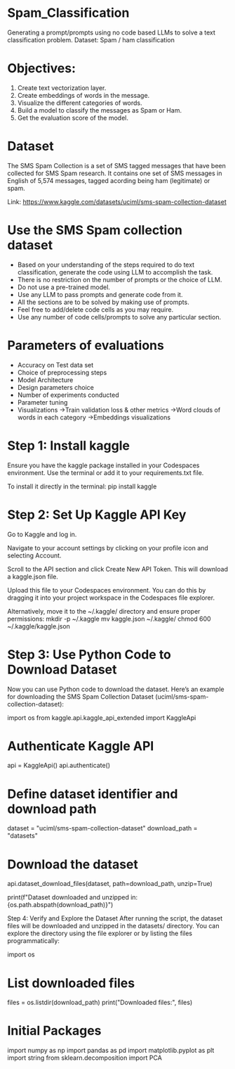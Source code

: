 # Spam_Classification

Generating a prompt/prompts using no code based LLMs to solve a text classification problem.
Dataset: Spam / ham classification

# Objectives: 
1) Create text vectorization layer.
2) Create embeddings of words in the message.
3) Visualize the different categories of words.
4) Build a model to classify the messages as Spam or Ham.
5) Get the evaluation score of the model.

# Dataset

The SMS Spam Collection is a set of SMS tagged messages that have been collected for SMS Spam research. It contains one set of SMS messages in English of 5,574 messages, tagged acording being ham (legitimate) or spam.

Link: https://www.kaggle.com/datasets/uciml/sms-spam-collection-dataset

# Use the SMS Spam collection dataset

* Based on your understanding of the steps required to do text classification, generate the code using LLM to accomplish the task.
* There is no restriction on the number of prompts or the choice of LLM.
* Do not use a pre-trained model.
* Use any LLM to pass prompts and generate code from it.
* All the sections are to be solved by making use of prompts.
* Feel free to add/delete code cells as you may require.
* Use any number of code cells/prompts to solve any particular section.

# Parameters of evaluations

* Accuracy on Test data set
* Choice of preprocessing steps
* Model Architecture
* Design parameters choice
* Number of experiments conducted
* Parameter tuning
* Visualizations
    ->Train validation loss & other metrics
    ->Word clouds of words in each category
    ->Embeddings visualizations

# Step 1: Install kaggle
Ensure you have the kaggle package installed in your Codespaces environment. Use the terminal or add it to your requirements.txt file.

To install it directly in the terminal:
pip install kaggle

# Step 2: Set Up Kaggle API Key
Go to Kaggle and log in.

Navigate to your account settings by clicking on your profile icon and selecting Account.

Scroll to the API section and click Create New API Token. This will download a kaggle.json file.

Upload this file to your Codespaces environment. You can do this by dragging it into your project workspace in the Codespaces file explorer.

Alternatively, move it to the ~/.kaggle/ directory and ensure proper permissions:
mkdir -p ~/.kaggle
mv kaggle.json ~/.kaggle/
chmod 600 ~/.kaggle/kaggle.json

# Step 3: Use Python Code to Download Dataset
Now you can use Python code to download the dataset. Here’s an example for downloading the SMS Spam Collection Dataset (uciml/sms-spam-collection-dataset):

import os
from kaggle.api.kaggle_api_extended import KaggleApi

# Authenticate Kaggle API
api = KaggleApi()
api.authenticate()

# Define dataset identifier and download path
dataset = "uciml/sms-spam-collection-dataset"
download_path = "datasets"

# Download the dataset
api.dataset_download_files(dataset, path=download_path, unzip=True)

print(f"Dataset downloaded and unzipped in: {os.path.abspath(download_path)}")

Step 4: Verify and Explore the Dataset
After running the script, the dataset files will be downloaded and unzipped in the datasets/ directory. You can explore the directory using the file explorer or by listing the files programmatically:

import os

# List downloaded files
files = os.listdir(download_path)
print("Downloaded files:", files)

# Initial Packages
import numpy as np
import pandas as pd
import matplotlib.pyplot as plt
import string
from sklearn.decomposition import PCA


